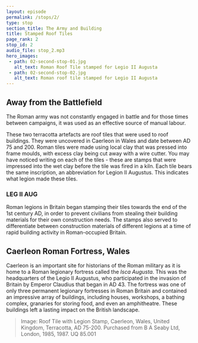```yaml
---
layout: episode
permalink: /stops/2/
type: stop
section_title: The Army and Building 
title: Stamped Roof Tiles 
page_rank: 2
stop_id: 2
audio_file: stop_2.mp3
hero_images:
 - path: 02-second-stop-01.jpg
   alt_text: Roman Roof Tile stamped for Legio II Augusta
 - path: 02-second-stop-02.jpg
   alt_text: Roman roof tile stamped for Legio II Augusta
---
```


## Away from the Battlefield
The Roman army was not constantly engaged in battle and for those times between campaigns, it was used as an effective source of manual labour. 

These two terracotta artefacts are roof tiles that were used to roof buildings. They were uncovered in Caerleon in Wales and date between AD 75 and 200. Roman tiles were made using local clay that was pressed into frame moulds, with excess clay being cut away with a wire cutter. You may have noticed writing on each of the tiles - these are stamps that were impressed into the wet clay before the tile was fired in a kiln. Each tile bears the same inscription, an abbreviation for Legion II Augustus. This indicates what legion made these tiles.  

### LEG II AUG

Roman legions in Britain began stamping their tiles towards the end of the 1st century AD, in order to prevent civilians from stealing their building materials for their own construction needs. The stamps also served to differentiate between construction materials of different legions at a time of rapid building activity in Roman-occupied Britain. 

## Caerleon Roman Fortress, Wales
Caerleon is an important site for historians of the Roman military as it is home to a Roman legionary fortress called the <i>Isca Augusta</i>. This was the headquarters of the Legio II Augustus, who participated in the invasion of Britain by Emperor Claudius that began in AD 43. The fortress was one of only three permanent legionary fortresses in Roman Britain and contained an impressive array of buildings, including houses, workshops, a bathing complex, granaries for storing food, and even an amphitheatre. These buildings left a lasting impact on the British landscape. 

> Image: Roof Tile with Legion Stamp, Caerleon, Wales, United Kingdom, Terracotta, AD 75-200. Purchased from B A Seaby Ltd, London, 1985, 1987. UQ 85.001
